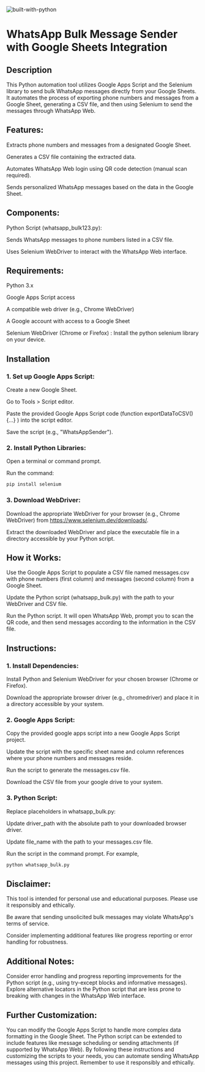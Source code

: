 ![built-with-python](https://github.com/keerthana-ar/python-automation-tool/assets/145217290/1bacc1f9-32d3-400d-b256-264ea206aa90)


# WhatsApp Bulk Message Sender with Google Sheets Integration

## Description

This Python automation tool utilizes Google Apps Script and the Selenium library to send bulk WhatsApp messages directly from your Google Sheets. It automates the process of exporting phone numbers and messages from a Google Sheet, generating a CSV file, and then using Selenium to send the messages through WhatsApp Web.

## Features:

Extracts phone numbers and messages from a designated Google Sheet.

Generates a CSV file containing the extracted data.

Automates WhatsApp Web login using QR code detection (manual scan required).

Sends personalized WhatsApp messages based on the data in the Google Sheet.

## Components:

Python Script (whatsapp_bulk123.py):

Sends WhatsApp messages to phone numbers listed in a CSV file.

Uses Selenium WebDriver to interact with the WhatsApp Web interface.

## Requirements:
Python 3.x

Google Apps Script access

A compatible web driver (e.g., Chrome WebDriver)

A Google account with access to a Google Sheet

Selenium WebDriver (Chrome or Firefox) : Install the python selenium library on your device.

## Installation

### 1. Set up Google Apps Script:

Create a new Google Sheet.

Go to Tools > Script editor.

Paste the provided Google Apps Script code (function exportDataToCSV() {...} ) into the script editor.

Save the script (e.g., "WhatsAppSender").


### 2. Install Python Libraries:

Open a terminal or command prompt.

Run the command: 
```bash
pip install selenium
```


### 3. Download WebDriver:

Download the appropriate WebDriver for your browser (e.g., Chrome WebDriver) from https://www.selenium.dev/downloads/.

Extract the downloaded WebDriver and place the executable file in a directory accessible by your Python script.


## How it Works:

Use the Google Apps Script to populate a CSV file named messages.csv with phone numbers (first column) and messages (second column) from a Google Sheet.

Update the Python script (whatsapp_bulk.py) with the path to your WebDriver and CSV file.

Run the Python script. It will open WhatsApp Web, prompt you to scan the QR code, and then send messages according to the information in the CSV file.

## Instructions:

### 1. Install Dependencies:

Install Python and Selenium WebDriver for your chosen browser (Chrome or Firefox).

Download the appropriate browser driver (e.g., chromedriver) and place it in a directory accessible by your system.

### 2. Google Apps Script:

Copy the provided google apps script into a new Google Apps Script project.

Update the script with the specific sheet name and column references where your phone numbers and messages reside.

Run the script to generate the messages.csv file.

Download the CSV file from your google drive to your system.

### 3. Python Script:

Replace placeholders in whatsapp_bulk.py:

Update driver_path with the absolute path to your downloaded browser driver.

Update file_name with the path to your messages.csv file.

Run the script in the command prompt. For example,
```bash
python whatsapp_bulk.py
```


## Disclaimer:

This tool is intended for personal use and educational purposes. Please use it responsibly and ethically.

Be aware that sending unsolicited bulk messages may violate WhatsApp's terms of service.

Consider implementing additional features like progress reporting or error handling for robustness.

## Additional Notes:

Consider error handling and progress reporting improvements for the Python script (e.g., using try-except blocks and informative messages).
Explore alternative locators in the Python script that are less prone to breaking with changes in the WhatsApp Web interface.

## Further Customization:

You can modify the Google Apps Script to handle more complex data formatting in the Google Sheet.
The Python script can be extended to include features like message scheduling or sending attachments (if supported by WhatsApp Web).
By following these instructions and customizing the scripts to your needs, you can automate sending WhatsApp messages using this project. Remember to use it responsibly and ethically.

